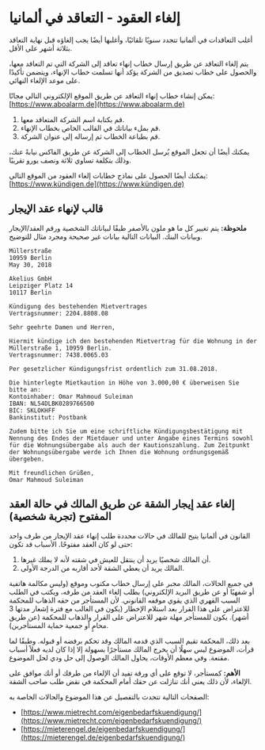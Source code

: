 #  إلغاء العقود - التعاقد في ألمانيا

أغلب التعاقدات في ألمانيا تتجدد سنويًا تلقائيًا، وأغلبها أيضًا يجب إلغاؤه قبل نهاية التعاقد بثلاثة أشهر على الأقل.

يتم إلغاء التعاقد عن طريق إرسال خطاب إنهاء تعاقد إلى الشركة التي تم التعاقد معها، والحصول على خطاب تصديق من الشركة يؤكد أنها تسلمت خطاب الإنهاء، ويتضمن تأكيدًا على موعد الإلغاء النهائي.

يمكن إنشاء خطاب إنهاء التعاقد عن طريق الموقع الإلكتروني التالي مجانًا:  
[https://www.aboalarm.de](https://www.aboalarm.de)

1. قم بكتابة اسم الشركة المتعاقد معها.  
2. قم بملء بياناتك في القالب الخاص بخطاب الإنهاء.  
3. قم بطباعة الخطاب ثم إرساله إلى عنوان الشركة.

يمكنك أيضًا أن تجعل الموقع يُرسل الخطاب إلى الشركة عن طريق الفاكس نيابةً عنك، وذلك بتكلفة تساوي ثلاثة ونصف يورو تقريبًا.

يمكنك أيضًا الحصول على نماذج خطابات إلغاء العقود من الموقع التالي:  
[https://www.kündigen.de](https://www.kündigen.de)

## قالب لإنهاء عقد الإيجار

**ملحوظة:** يتم تغيير كل ما هو ملون بالأصفر طبقًا لبياناتك الشخصية ورقم العقد/الإيجار وبيانات البنك. البيانات التالية بيانات غير صحيحة ومجرد مثال للتوضيح.

```Omar Mahmoud Suleiman
Müllerstraße
10959 Berlin
May 30, 2018

Akelius GmbH
Leipziger Platz 14
10117 Berlin

Kündigung des bestehenden Mietvertrages
Vertragsnummer: 2204.8808.08

Sehr geehrte Damen und Herren,

Hiermit kündige ich den bestehenden Mietvertrag für die Wohnung in der Müllerstraße 1, 10959 Berlin.
Vertragsnummer: 7438.0065.03

Per gesetzlicher Kündigungsfrist ordentlich zum 31.08.2018.

Die hinterlegte Mietkaution in Höhe von 3.000,00 € überweisen Sie bitte an:
Kontoinhaber: Omar Mahmoud Suleiman
IBAN: NL54DLBK0289766500
BIC: SKLOKHFF
Bankinstitut: Postbank

Zudem bitte ich Sie um eine schriftliche Kündigungsbestätigung mit Nennung des Endes der Mietdauer und unter Angabe eines Termins sowohl für die Wohnungsübergabe als auch der Kautionszahlung. Zum Zeitpunkt der Wohnungsübergabe werde ich Ihnen die Wohnung ordnungsgemäß übergeben.

Mit freundlichen Grüßen,
Omar Mahmoud Suleiman
```

## إلغاء عقد إيجار الشقة عن طريق المالك في حالة العقد المفتوح (تجربة شخصية)

القانون في ألمانيا يتيح للمالك في حالات محددة طلب إنهاء عقد الإيجار من طرف واحد حتى لو كان العقد مفتوحًا. الأسباب قد تكون:

1. أن المالك شخصيًا يريد أن ينتقل للعيش في شقته لأنه لا يملك غيرها.
2. المالك يريد أن يعطي الشقة لأحد أقاربه من الدرجة الأولى.

في جميع الحالات، المالك مجبر على إرسال خطاب مكتوب وموقع (وليس مكالمة هاتفية أو شفهيًا أو عن طريق البريد الإلكتروني) بطلب إلغاء العقد من طرفه، ويكتب في الطلب السبب القهري الذي يقوي موقفه القانوني. لأن المستأجر من حقه الذهاب للمحكمة للاعتراض على هذا القرار بعد استلام الإخطار (يكون في الغالب مع فترة إشعار مدتها 3 أشهر). يكون للمستأجر مهلة شهر للاعتراض على القرار والذهاب للمحكمة (عن طريق محامٍ أو جمعية حماية المستأجرين).

بعد ذلك، المحكمة تقيم السبب الذي قدمه المالك وقد تحكم برفضه أو قبوله. وطبقًا لما قرأت، الموضوع ليس سهلًا أن يخرج المالك مستأجرًا بسهولة إلا إذا كان لديه فعلاً أسباب مقنعة. وفي معظم الأوقات، يحاول المالك الوصول إلى حل ودي لحل الموضوع.

**الأهم:** كمستأجر، لا توقع على أي ورقة تفيد أن الإلغاء من طرفك أو أنك موافق على الإلغاء، لأن ذلك يعني أنك تنازلت عن حقك أمام المحكمة في نقض طلب صاحب الشقة.

الصفحات التالية تتحدث بالتفصيل عن هذا الموضوع والحالات الخاصة به:  
- [https://www.mietrecht.com/eigenbedarfskuendigung/](https://www.mietrecht.com/eigenbedarfskuendigung/)  
- [https://mieterengel.de/eigenbedarfskuendigung/](https://mieterengel.de/eigenbedarfskuendigung/)